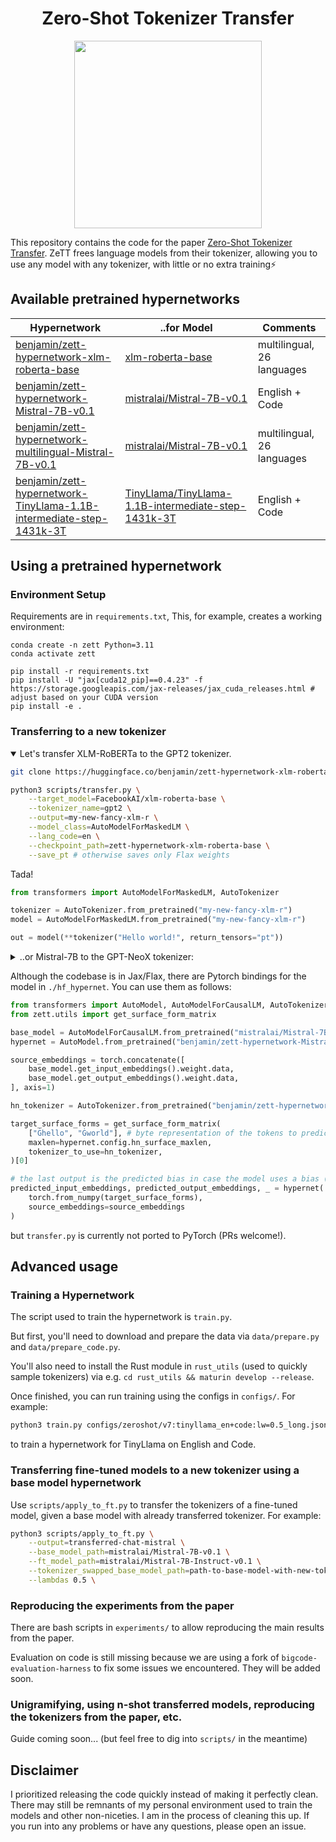 <h1 align="center">Zero-Shot Tokenizer Transfer</h1>
<p align="center">
<img src=https://github.com/bminixhofer/zett/assets/13353204/f64dbdf4-da05-4586-8eb6-bf5a622b2160 width=300px>
</P>

This repository contains the code for the paper [Zero-Shot Tokenizer Transfer](https://arxiv.org/abs/2405.07883). ZeTT frees language models from their tokenizer, allowing you to use any model with any tokenizer, with little or no extra training⚡

## Available pretrained hypernetworks

| Hypernetwork                                                                                                                                                        | ..for Model                                                                                                                       | Comments                   |
|---------------------------------------------------------------------------------------------------------------------------------------------------------------------|-----------------------------------------------------------------------------------------------------------------------------------|----------------------------|
| [benjamin/zett-hypernetwork-xlm-roberta-base](https://huggingface.co/benjamin/zett-hypernetwork-xlm-roberta-base)                                                   | [xlm-roberta-base](https://huggingface.co/FacebookAI/xlm-roberta-base)                                                            | multilingual, 26 languages |
| [benjamin/zett-hypernetwork-Mistral-7B-v0.1](https://huggingface.co/benjamin/zett-hypernetwork-Mistral-7B-v0.1)                                                     | [mistralai/Mistral-7B-v0.1](https://huggingface.co/mistralai/Mistral-7B-v0.1)                                                     | English + Code             |
| [benjamin/zett-hypernetwork-multilingual-Mistral-7B-v0.1](https://huggingface.co/benjamin/zett-hypernetwork-multilingual-Mistral-7B-v0.1)                           | [mistralai/Mistral-7B-v0.1](https://huggingface.co/mistralai/Mistral-7B-v0.1)                                                     | multilingual, 26 languages |
| [benjamin/zett-hypernetwork-TinyLlama-1.1B-intermediate-step-1431k-3T](https://huggingface.co/benjamin/zett-hypernetwork-TinyLlama-1.1B-intermediate-step-1431k-3T) | [TinyLlama/TinyLlama-1.1B-intermediate-step-1431k-3T](https://huggingface.co/TinyLlama/TinyLlama-1.1B-intermediate-step-1431k-3T) | English + Code             |

## Using a pretrained hypernetwork


### Environment Setup

Requirements are in `requirements.txt`, This, for example, creates a working environment:

```
conda create -n zett Python=3.11
conda activate zett

pip install -r requirements.txt
pip install -U "jax[cuda12_pip]==0.4.23" -f https://storage.googleapis.com/jax-releases/jax_cuda_releases.html # adjust based on your CUDA version
pip install -e .
```

### Transferring to a new tokenizer

<details open>
    <summary>Let's transfer XLM-RoBERTa to the GPT2 tokenizer.</summary>

```bash
git clone https://huggingface.co/benjamin/zett-hypernetwork-xlm-roberta-base

python3 scripts/transfer.py \
    --target_model=FacebookAI/xlm-roberta-base \
    --tokenizer_name=gpt2 \
    --output=my-new-fancy-xlm-r \
    --model_class=AutoModelForMaskedLM \
    --lang_code=en \
    --checkpoint_path=zett-hypernetwork-xlm-roberta-base \
    --save_pt # otherwise saves only Flax weights
```

Tada!

```python
from transformers import AutoModelForMaskedLM, AutoTokenizer

tokenizer = AutoTokenizer.from_pretrained("my-new-fancy-xlm-r")
model = AutoModelForMaskedLM.from_pretrained("my-new-fancy-xlm-r")

out = model(**tokenizer("Hello world!", return_tensors="pt"))
```
</details>

<details>
<summary>..or Mistral-7B to the GPT-NeoX tokenizer:</summary>

```bash
git clone https://huggingface.co/benjamin/zett-hypernetwork-Mistral-7B-v0.1

# because Flax weights are not merged in the main branch, we need to specify the revision of a PR containing Flax weights
python3 scripts/transfer.py \
    --target_model=mistralai/Mistral-7B-v0.1 \
    --revision=refs/pr/95 \
    --tokenizer_name=EleutherAI/gpt-neox-20b \
    --output=my-new-fancy-mistral \
    --model_class=AutoModelForCausalLM \
    --checkpoint_path=zett-hypernetwork-Mistral-7B-v0.1 \
    --save_pt # otherwise saves only Flax weights
```

```python
from transformers import AutoModelForCaualLM, AutoTokenizer

tokenizer = AutoTokenizer.from_pretrained("my-new-fancy-mistral")
model = AutoModelForCaualLM.from_pretrained("my-new-fancy-mistral")

out = model(**tokenizer("Hello world!", return_tensors="pt"))
```
</details>

Although the codebase is in Jax/Flax, there are Pytorch bindings for the model in `./hf_hypernet`. You can use them as follows:

```python
from transformers import AutoModel, AutoModelForCausalLM, AutoTokenizer
from zett.utils import get_surface_form_matrix

base_model = AutoModelForCausalLM.from_pretrained("mistralai/Mistral-7B-v0.1")
hypernet = AutoModel.from_pretrained("benjamin/zett-hypernetwork-Mistral-7B-v0.1", trust_remote_code=True)

source_embeddings = torch.concatenate([
    base_model.get_input_embeddings().weight.data,
    base_model.get_output_embeddings().weight.data,
], axis=1)

hn_tokenizer = AutoTokenizer.from_pretrained("benjamin/zett-hypernetwork-Mistral-7B-v0.1")

target_surface_forms = get_surface_form_matrix(
    ["Ġhello", "Ġworld"], # byte representation of the tokens to predict
    maxlen=hypernet.config.hn_surface_maxlen,
    tokenizer_to_use=hn_tokenizer,
)[0]

# the last output is the predicted bias in case the model uses a bias (e.g. XLM-R)
predicted_input_embeddings, predicted_output_embeddings, _ = hypernet(
    torch.from_numpy(target_surface_forms),
    source_embeddings=source_embeddings
)

```

but `transfer.py` is currently not ported to PyTorch (PRs welcome!).

## Advanced usage

### Training a Hypernetwork

The script used to train the hypernetwork is `train.py`. 

But first, you'll need to download and prepare the data via `data/prepare.py` and `data/prepare_code.py`.

You'll also need to install the Rust module in `rust_utils` (used to quickly sample tokenizers) via e.g. `cd rust_utils && maturin develop --release`.

Once finished, you can run training using the configs in `configs/`. For example:

```bash
python3 train.py configs/zeroshot/v7:tinyllama_en+code:lw=0.5_long.json
```

to train a hypernetwork for TinyLlama on English and Code.

### Transferring fine-tuned models to a new tokenizer using a base model hypernetwork

Use `scripts/apply_to_ft.py` to transfer the tokenizers of a fine-tuned model, given a base model with already transferred tokenizer. For example:

```bash
python3 scripts/apply_to_ft.py \
    --output=transferred-chat-mistral \
    --base_model_path=mistralai/Mistral-7B-v0.1 \
    --ft_model_path=mistralai/Mistral-7B-Instruct-v0.1 \
    --tokenizer_swapped_base_model_path=path-to-base-model-with-new-tokenizer \
    --lambdas 0.5 \
```

### Reproducing the experiments from the paper

There are bash scripts in `experiments/` to allow reproducing the main results from the paper.

Evaluation on code is still missing because we are using a fork of `bigcode-evaluation-harness` to fix some issues we encountered. They will be added soon.

### Unigramifying, using n-shot transferred models, reproducing the tokenizers from the paper, etc.

Guide coming soon... (but feel free to dig into `scripts/` in the meantime)

### 

## Disclaimer

I prioritized releasing the code quickly instead of making it perfectly clean. There may still be remnants of my personal environment used to train the models and other non-niceties. I am in the process of cleaning this up. If you run into any problems or have any questions, please open an issue.
